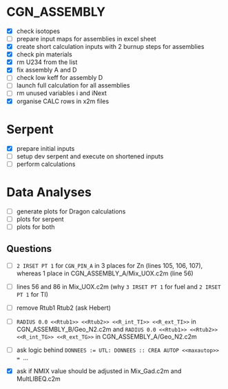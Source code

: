 # CGN_ASSEMBLY

- [x] check isotopes
- [ ] prepare input maps for assemblies in excel sheet
- [x] create short calculation inputs with 2 burnup steps for assemblies
- [x] check pin materials
- [x] rm U234 from the list
- [x] fix assembly A and D
- [ ] check low keff for assembly D
- [ ] launch full calculation for all assemblies
- [ ] rm unused variables i and iNext
- [x] organise CALC rows in x2m files

# Serpent

- [x] prepare initial inputs
- [ ] setup dev serpent and execute on shortened inputs
- [ ] perform calculations

# Data Analyses

- [ ] generate plots for Dragon calculations
- [ ] plots for serpent
- [ ] plots for both

## Questions

- [ ] `2 IRSET PT 1` for `CGN_PIN_A` in 3 places for Zn (lines 105, 106, 107), whereas 1 place in CGN_ASSEMBLY_A/Mix_UOX.c2m (line 56)
- [ ] lines 56 and 86 in Mix_UOX.c2m (why `3 IRSET PT 1` for fuel and `2 IRSET PT 1` for TI)
- [ ] remove Rtub1 Rtub2 (ask Hebert)
- [ ] `RADIUS 0.0 <<Rtub1>> <<Rtub2>> <<R_int_TI>> <<R_ext_TI>>` in CGN_ASSEMBLY_B/Geo_N2.c2m and
      `RADIUS 0.0 <<Rtub1>> <<Rtub2>> <<R_int_TG>> <<R_ext_TG>>` in CGN_ASSEMBLY_A/Geo_N2.c2m

- [ ] ask logic behind `DONNEES := UTL: DONNEES :: CREA AUTOP <<maxautop>> = `...
- [x] ask if NMIX value should be adjusted in Mix_Gad.c2m and MultLIBEQ.c2m 
